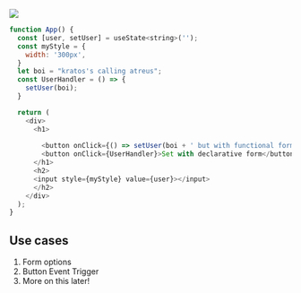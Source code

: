 ![](https://media.giphy.com/media/Df5JQeKtHFlaoLSu4d/giphy.gif)

```js
function App() {
  const [user, setUser] = useState<string>('');
  const myStyle = {
    width: '300px',
  }
  let boi = "kratos's calling atreus";
  const UserHandler = () => {
    setUser(boi);
  }

  return (
    <div>
      <h1>
        
        <button onClick={() => setUser(boi + ' but with functional form')}>Set with functional form</button>
        <button onClick={UserHandler}>Set with declarative form</button>
      </h1>
      <h2>
      <input style={myStyle} value={user}></input>
      </h2>
    </div>
  );
}
```
## Use cases  
1. Form options  
2. Button Event Trigger
3. More on this later!
